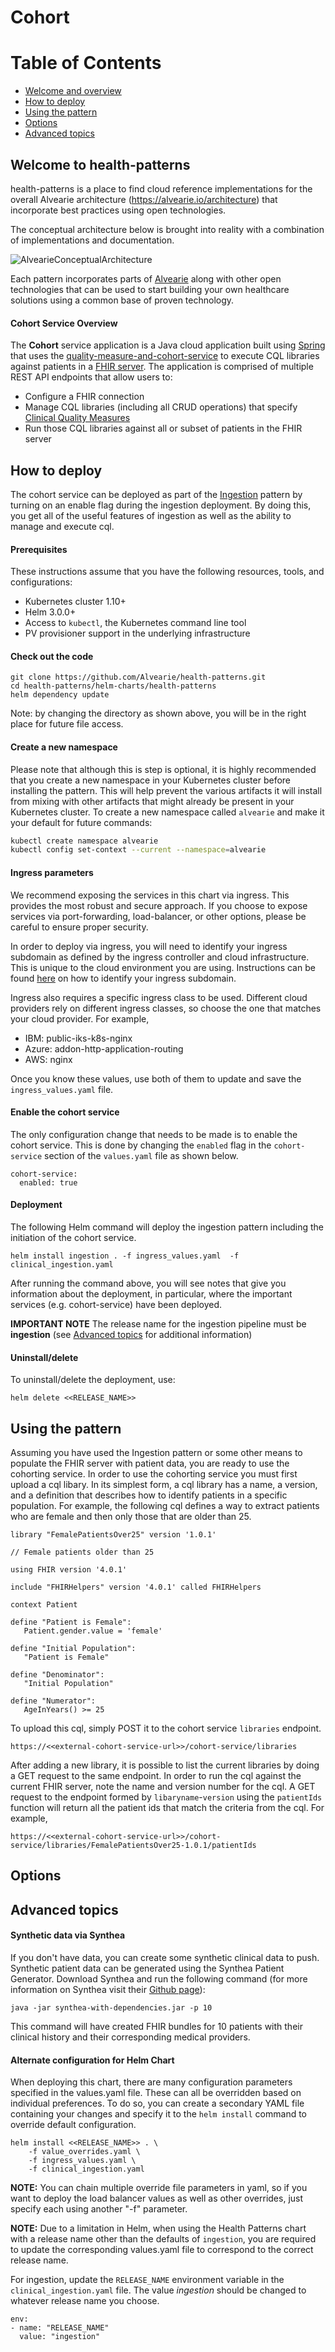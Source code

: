 # Cohort

# Table of Contents
- [Welcome and overview](#cohort-overview)
- [How to deploy](#how-to-deploy)
- [Using the pattern](#using-the-pattern)
- [Options](#options)
- [Advanced topics](#advanced-topics)

## Welcome to health-patterns

health-patterns is a place to find cloud reference implementations for the overall Alvearie architecture (https://alvearie.io/architecture) that incorporate best practices using open technologies.  

The conceptual architecture below is brought into reality with a combination of implementations and documentation.  

![AlvearieConceptualArchitecture](../docs/images/AlvearieConceptualArchitecture.png)

Each pattern incorporates parts of [Alvearie](https://alvearie.io/) along with other open technologies that can be used to start building your own healthcare solutions using a common base of proven technology.


#### Cohort Service Overview

The **Cohort** service application is a Java cloud application built using [Spring](https://spring.io/) that uses the [quality-measure-and-cohort-service](https://github.com/Alvearie/quality-measure-and-cohort-service) to execute CQL libraries against patients in a [FHIR server](https://ibm.github.io/FHIR/). The application is comprised of multiple REST API endpoints that allow users to:

  - Configure a FHIR connection
  - Manage CQL libraries (including all CRUD operations) that specify [Clinical Quality Measures](http://build.fhir.org/ig/HL7/cqf-measures/measure-conformance.html)
  - Run those CQL libraries against all or subset of patients in the FHIR server




## How to deploy

The cohort service can be deployed as part of the [Ingestion](../ingest/README.md) pattern by turning on an enable flag during the ingestion deployment.  By doing this, you get all of the useful features of ingestion as well as the ability to manage and execute cql.

#### Prerequisites

These instructions assume that you have the following resources, tools, and configurations:

- Kubernetes cluster 1.10+
- Helm 3.0.0+
- Access to ```kubectl```, the Kubernetes command line tool
- PV provisioner support in the underlying infrastructure

#### Check out the code

```
git clone https://github.com/Alvearie/health-patterns.git
cd health-patterns/helm-charts/health-patterns
helm dependency update
```

Note: by changing the directory as shown above, you will be in the right place for future file access.

#### Create a new namespace

Please note that although this is step is optional, it is highly recommended that you create a new namespace in your Kubernetes cluster before installing the pattern.  This will help prevent the various artifacts it will install from mixing with other artifacts that might already be present in your Kubernetes cluster.  To create a new namespace called ```alvearie``` and make it your default for future commands:

```bash
kubectl create namespace alvearie
kubectl config set-context --current --namespace=alvearie
```

#### Ingress parameters

We recommend exposing the services in this chart via ingress.  This provides the most robust and secure approach.  If you choose to expose services via port-forwarding, load-balancer, or other options, please be careful to ensure proper security.

In order to deploy via ingress, you will need to identify your ingress subdomain as defined by the ingress controller and cloud infrastructure. This is unique to the cloud environment you are using.  Instructions can be found [here](README_INGRESS_SUBDOMAIN.md) on how to identify your ingress subdomain.

Ingress also requires a specific ingress class to be used.  Different cloud providers rely on different ingress classes, so choose the one that matches your cloud provider.  For example,
  - IBM: public-iks-k8s-nginx
  - Azure: addon-http-application-routing
  - AWS: nginx

Once you know these values, use both of them to update and save the ```ingress_values.yaml``` file.

#### Enable the cohort service

The only configuration change that needs to be made is to enable the cohort service.  This is done by changing the `enabled` flag in the `cohort-service` section of the `values.yaml` file as shown below.

```
cohort-service:
  enabled: true
```
#### Deployment

The following Helm command will deploy the ingestion pattern including the initiation of the cohort service.
```
helm install ingestion . -f ingress_values.yaml  -f clinical_ingestion.yaml
```
After running the command above, you will see notes that give you information about the deployment, in particular, where the important services (e.g. cohort-service) have been deployed.

**IMPORTANT NOTE** The release name for the ingestion pipeline must be **ingestion** (see [Advanced topics](#advanced-topics) for additional information)

#### Uninstall/delete

To uninstall/delete the deployment, use:
```
helm delete <<RELEASE_NAME>>
```


## Using the pattern
Assuming you have used the Ingestion pattern or some other means to populate the FHIR server with patient data, you are ready to use the cohorting service.  In order to use the cohorting service you must first upload a cql libary. In its simplest form, a cql library has a name, a version, and a definition that describes how to identify patients in a specific population.  For example, the following cql defines a way to extract patients who are female and then only those that are older than 25.

```
library "FemalePatientsOver25" version '1.0.1'

// Female patients older than 25

using FHIR version '4.0.1'

include "FHIRHelpers" version '4.0.1' called FHIRHelpers

context Patient

define "Patient is Female":
   Patient.gender.value = 'female'

define "Initial Population":
   "Patient is Female"

define "Denominator":
   "Initial Population"

define "Numerator":
   AgeInYears() >= 25
```

To upload this cql, simply POST it to the cohort service `libraries` endpoint.

```
https://<<external-cohort-service-url>>/cohort-service/libraries
```

After adding a new library, it is possible to list the current libraries by doing a GET request to the same endpoint.  In order to run the cql against the current FHIR server, note the name and version number for the cql.  A GET request to the endpoint formed by `libaryname`-`version` using the `patientIds` function will return all the patient ids that match the criteria from the cql.  For example,

```
https://<<external-cohort-service-url>>/cohort-service/libraries/FemalePatientsOver25-1.0.1/patientIds
```


## Options

## Advanced topics

#### Synthetic data via Synthea

  If you don't have data, you can create some synthetic clinical data to push. Synthetic patient data can be generated using the Synthea Patient Generator.  Download Synthea and run the following command (for more information on Synthea visit their [Github page](https://github.com/synthetichealth/synthea)):

  `java -jar synthea-with-dependencies.jar -p 10`

  This command will have created FHIR bundles for 10 patients with their clinical history and their corresponding medical providers.

#### Alternate configuration for Helm Chart

When deploying this chart, there are many configuration parameters specified in the values.yaml file.  These can all be overridden based on individual preferences.  To do so, you can create a secondary YAML file containing your changes and specify it to the `helm install` command to override default configuration.

```
helm install <<RELEASE_NAME>> . \
    -f value_overrides.yaml \
    -f ingress_values.yaml \
    -f clinical_ingestion.yaml
```

**NOTE:** You can chain multiple override file parameters in yaml, so if you want to deploy the load balancer values as well as other overrides, just specify each using another "-f" parameter.

**NOTE:** Due to a limitation in Helm, when using the Health Patterns chart with a release name other than the defaults of `ingestion`, you are required to update the corresponding values.yaml file to correspond to the correct release name.  

For ingestion, update the `RELEASE_NAME` environment variable in the `clinical_ingestion.yaml` file.  The value _ingestion_ should be changed to whatever release name you choose.

```
env:
- name: "RELEASE_NAME"
  value: "ingestion"
```
